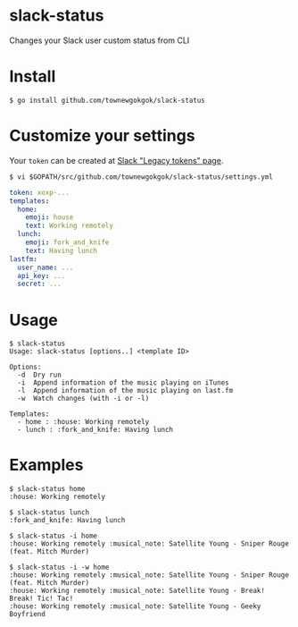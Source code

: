 # slack-status

Changes your Slack user custom status from CLI

# Install

```
$ go install github.com/townewgokgok/slack-status
```

# Customize your settings

Your `token` can be created at [Slack "Legacy tokens" page](https://api.slack.com/custom-integrations/legacy-tokens).

```
$ vi $GOPATH/src/github.com/townewgokgok/slack-status/settings.yml
```

```yaml
token: xoxp-...
templates:
  home:
    emoji: house
    text: Working remotely
  lunch:
    emoji: fork_and_knife
    text: Having lunch
lastfm:
  user_name: ...
  api_key: ...
  secret: ...
```

# Usage

```
$ slack-status
Usage: slack-status [options..] <template ID>

Options:
  -d  Dry run
  -i  Append information of the music playing on iTunes
  -l  Append information of the music playing on last.fm
  -w  Watch changes (with -i or -l)

Templates:
  - home : :house: Working remotely
  - lunch : :fork_and_knife: Having lunch
```

# Examples

```
$ slack-status home
:house: Working remotely
```

```
$ slack-status lunch
:fork_and_knife: Having lunch
```

```
$ slack-status -i home
:house: Working remotely :musical_note: Satellite Young - Sniper Rouge (feat. Mitch Murder)
```

```
$ slack-status -i -w home
:house: Working remotely :musical_note: Satellite Young - Sniper Rouge (feat. Mitch Murder)
:house: Working remotely :musical_note: Satellite Young - Break! Break! Tic! Tac!
:house: Working remotely :musical_note: Satellite Young - Geeky Boyfriend
```
